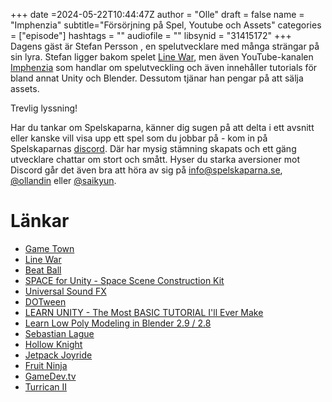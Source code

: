 +++
date =2024-05-22T10:44:47Z
author = "Olle"
draft = false 
name = "Imphenzia"
subtitle="Försörjning på Spel, Youtube och Assets"
categories = ["episode"]
hashtags = ""
audiofile = ""
libsynid = "31415172"
+++
Dagens gäst är Stefan Persson , en spelutvecklare med många strängar på sin lyra. Stefan ligger bakom spelet [Line War](https://www.youtube.com/watch?v=NMGS3IjKVJw), men även YouTube-kanalen [Imphenzia](https://www.youtube.com/@Imphenzia) som handlar om spelutveckling och även innehåller tutorials för bland annat Unity och Blender. Dessutom tjänar han pengar på att sälja assets. 

Trevlig lyssning!

Har du tankar om Spelskaparna, känner dig sugen på att delta i ett avsnitt eller kanske vill visa upp ett spel som du jobbar på - kom in på Spelskaparnas [discord](https://discord.gg/hBHEXss). Där har mysig stämning skapats och ett gäng utvecklare chattar om stort och smått. Hyser du starka aversioner mot Discord går det även bra att höra av sig på info@spelskaparna.se, [@ollandin](https://twitter.com/ollelandin) eller [@saikyun](https://twitter.com/Saikyun).

# Länkar
* [Game Town](https://www.gametown.se/)
* [Line War](https://www.youtube.com/watch?v=NMGS3IjKVJw)
* [Beat Ball](https://imphenzia.itch.io/beat-ball)
* [SPACE for Unity - Space Scene Construction Kit](https://assetstore.unity.com/packages/tools/level-design/space-for-unity-space-scene-construction-kit-7095)
* [Universal Sound FX](https://assetstore.unity.com/packages/audio/sound-fx/universal-sound-fx-17256)
* [DOTween](https://assetstore.unity.com/packages/tools/animation/dotween-hotween-v2-27676)
* [LEARN UNITY - The Most BASIC TUTORIAL I'll Ever Make](https://www.youtube.com/watch?v=pwZpJzpE2lQ)
* [Learn Low Poly Modeling in Blender 2.9 / 2.8](https://www.youtube.com/watch?v=1jHUY3qoBu8)
* [Sebastian Lague](https://www.youtube.com/@SebastianLague)
* [Hollow Knight](https://en.wikipedia.org/wiki/Hollow_Knight)
* [Jetpack Joyride](https://en.wikipedia.org/wiki/Jetpack_Joyride)
* [Fruit Ninja](https://en.wikipedia.org/wiki/Fruit_Ninja)
* [GameDev.tv](https://www.gamedev.tv/)
* [Turrican II](https://sv.wikipedia.org/wiki/Turrican_II:_The_Final_Fight)
